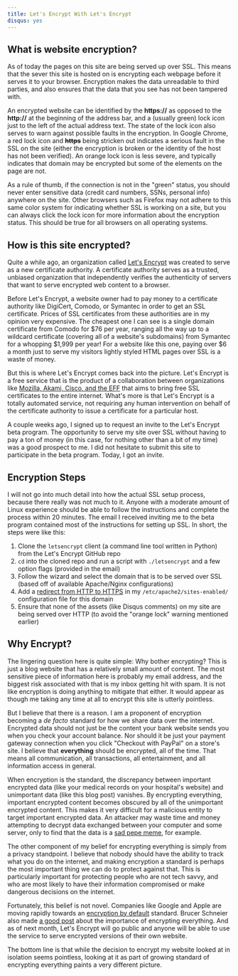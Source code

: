 ```yaml
---
title: Let's Encrypt With Let's Encrypt
disqus: yes
---
```


## What is website encryption?

As of today the pages on this site are being served up over SSL.  This means that the sever this site is hosted on is encrypting each webpage before it serves it to your browser.  Encryption makes the data unreadable to third parties, and also ensures that the data that you see has not been tampered with.

An encrypted website can be identified by the **https://** as opposed to the **http://** at the beginning of the address bar, and a (usually green) lock icon just to the left of the actual address text.  The state of the lock icon also serves to warn against possible faults in the encryption.  In Google Chrome, a red lock icon and ~~**https**~~ being stricken out indicates a serious fault in the SSL on the site (either the encryption is broken or the identity of the host has not been verified).  An orange lock icon is less severe, and typically indicates that domain may be encrypted but some of the elements on the page are not.

As a rule of thumb, if the connection is not in the "green" status, you should never enter sensitive data (credit card numbers, SSNs, personal info) anywhere on the site.  Other browsers such as Firefox may not adhere to this same color system for indicating whether SSL is working on a site, but you can always click the lock icon for more information about the encryption status.  This should be true for all browsers on all operating systems.

## How is this site encrypted?

Quite a while ago, an organization called [Let's Encrypt](https://letsencrypt.org/) was created to serve as a new certificate authority.  A certificate authority serves as a trusted, unbiased organization that independently verifies the authenticity of servers that want to serve encrypted web content to a browser.

Before Let's Encrypt, a website owner had to pay money to a certificate authority like DigiCert, Comodo, or Symantec in order to get an SSL certificate.  Prices of SSL certificates from these authorities are in my opinion very expensive.  The cheapest one I can see is a single domain certificate from Comodo for $76 per year, ranging all the way up to a wildcard certificate (covering all of a website's subdomains) from Symantec for a whopping $1,999 per year!  For a website like this one, paying over $6 a month just to serve my visitors lightly styled HTML pages over SSL is a waste of money.

But this is where Let's Encrypt comes back into the picture.  Let's Encrypt is a free service that is the product of a collaboration between organizations like [Mozilla, Akami, Cisco, and the EFF](https://letsencrypt.org/sponsors/) that aims to bring free SSL certificates to the entire internet.  What's more is that Let's Encrypt is a totally automated service, not requiring any human intervention on behalf of the certificate authority to issue a certificate for a particular host.

A couple weeks ago, I signed up to request an invite to the Let's Encrypt beta program.  The opportunity to serve my site over SSL without having to pay a ton of money (in this case, for nothing other than a bit of my time) was a good prospect to me.  I did not hesitate to submit this site to participate in the beta program.  Today, I got an invite.

## Encryption Steps

I will not go into much detail into how the actual SSL setup process, because there really was not much to it.  Anyone with a moderate amount of Linux experience should be able to follow the instructions and complete the process within 20 minutes.  The email I received inviting me to the beta program contained most of the instructions for setting up SSL.  In short, the steps were like this:

1. Clone the `letsencrypt` client (a command line tool written in Python) from the Let's Encrypt GitHub repo
2. `cd` into the cloned repo and run a script with `./letsencrypt` and a few option flags (provided in the email)
3. Follow the wizard and select the domain that is to be served over SSL (based off of available Apache/Nginx configurations)
4. Add a [redirect from HTTP to HTTPS](http://serverfault.com/a/570290/256141) in my `/etc/apache2/sites-enabled/` configuration file for this domain
5. Ensure that none of the assets (like Disqus comments) on my site are being served over HTTP (to avoid the "orange lock" warning mentioned earlier)

## Why Encrypt?

The lingering question here is quite simple: Why bother encrypting?  This is just a blog website that has a relatively small amount of content.  The most sensitive piece of information here is probably my email address, and the biggest risk associated with that is my inbox getting hit with spam.  It is not like encryption is doing anything to mitigate that either.  It would appear as though me taking any time at all to encrypt this site is utterly pointless.

But I believe that there is a reason.  I am a proponent of encryption becoming a *de facto* standard for how we share data over the internet.  Encrypted data should not just be the content your bank website sends you when you check your account balance.  Nor should it be just your payment gateway connection when you click "Checkout with PayPal" on a store's site.  I believe that **everything** should be encrypted, all of the time.  That means all communication, all transactions, all entertainment, and all information access in general.

When encryption is the standard, the discrepancy between important encrypted data (like your medical records on your hospital's website) and unimportant data (like this blog post) vanishes.  By encrypting everything, important encrypted content becomes obscured by all of the unimportant encrypted content.  This makes it very difficult for a malicious entity to target important encrypted data.  An attacker may waste time and money attempting to decrypt data exchanged between your computer and some server, only to find that the data is a [sad pepe meme](/images/sad-pepe.png), for example.

The other component of my belief for encrypting everything is simply from a privacy standpoint.  I believe that nobody should have the ability to track what you do on the internet, and making encryption a standard is perhaps the most important thing we can do to protect against that.  This is particularly important for protecting people who are not tech savvy, and who are most likely to have their information compromised or make dangerous decisions on the internet.

Fortunately, this belief is not novel.  Companies like Google and Apple are moving rapidly towards an [encryption by default](https://nakedsecurity.sophos.com/2015/10/21/new-android-marshmallow-devices-must-have-default-encryption-google-says/) standard.  Brucer Schneier also made [a good post](https://www.schneier.com/blog/archives/2015/06/why_we_encrypt.html) about the importance of encrypting everything.  And as of next month, Let's Encrypt will go public and anyone will be able to use the service to serve encrypted versions of their own website.

The bottom line is that while the decision to encrypt my website looked at in isolation seems pointless, looking at it as part of growing standard of encrypting everything paints a very different picture.
